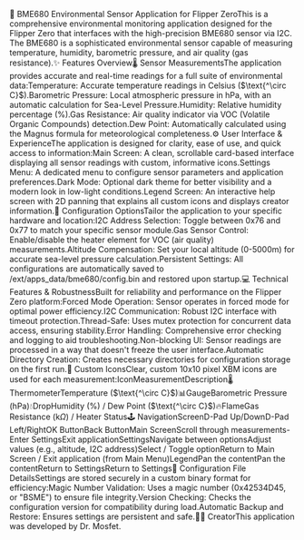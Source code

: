 💨 BME680 Environmental Sensor Application for Flipper ZeroThis is a comprehensive environmental monitoring application designed for the Flipper Zero that interfaces with the high-precision BME680 sensor via I2C. The BME680 is a sophisticated environmental sensor capable of measuring temperature, humidity, barometric pressure, and air quality (gas resistance).✨ Features Overview🌡️ Sensor MeasurementsThe application provides accurate and real-time readings for a full suite of environmental data:Temperature: Accurate temperature readings in Celsius ($\text{^\circ C}$).Barometric Pressure: Local atmospheric pressure in $\text{hPa}$, with an automatic calculation for Sea-Level Pressure.Humidity: Relative humidity percentage ($\%$).Gas Resistance: Air quality indicator via VOC (Volatile Organic Compounds) detection.Dew Point: Automatically calculated using the Magnus formula for meteorological completeness.⚙️ User Interface & ExperienceThe application is designed for clarity, ease of use, and quick access to information:Main Screen: A clean, scrollable card-based interface displaying all sensor readings with custom, informative icons.Settings Menu: A dedicated menu to configure sensor parameters and application preferences.Dark Mode: Optional dark theme for better visibility and a modern look in low-light conditions.Legend Screen: An interactive help screen with $\text{2D}$ panning that explains all custom icons and displays creator information.🔧 Configuration OptionsTailor the application to your specific hardware and location:I2C Address Selection: Toggle between $\text{0x76}$ and $\text{0x77}$ to match your specific sensor module.Gas Sensor Control: Enable/disable the heater element for VOC (air quality) measurements.Altitude Compensation: Set your local altitude ($\text{0-5000m}$) for accurate sea-level pressure calculation.Persistent Settings: All configurations are automatically saved to /ext/apps_data/bme680/config.bin and restored upon startup.💻 Technical Features & RobustnessBuilt for reliability and performance on the Flipper Zero platform:Forced Mode Operation: Sensor operates in forced mode for optimal power efficiency.I2C Communication: Robust $\text{I2C}$ interface with timeout protection.Thread-Safe: Uses mutex protection for concurrent data access, ensuring stability.Error Handling: Comprehensive error checking and logging to aid troubleshooting.Non-blocking UI: Sensor readings are processed in a way that doesn't freeze the user interface.Automatic Directory Creation: Creates necessary directories for configuration storage on the first run.🎨 Custom IconsClear, custom $\text{10x10}$ pixel XBM icons are used for each measurement:IconMeasurementDescription🌡️ThermometerTemperature ($\text{^\circ C}$)📊GaugeBarometric Pressure ($\text{hPa}$)💧DropHumidity ($\%$) / Dew Point ($\text{^\circ C}$)🔥FlameGas Resistance ($\text{k}\Omega$) / Heater Status🕹️ NavigationScreenD-Pad Up/DownD-Pad Left/RightOK ButtonBack ButtonMain ScreenScroll through measurements-Enter SettingsExit applicationSettingsNavigate between optionsAdjust values (e.g., altitude, $\text{I2C}$ address)Select / Toggle optionReturn to Main Screen / Exit application (from Main Menu)LegendPan the contentPan the contentReturn to SettingsReturn to Settings💾 Configuration File DetailsSettings are stored securely in a custom binary format for efficiency:Magic Number Validation: Uses a magic number ($\text{0x42534D45}$, or "BSME") to ensure file integrity.Version Checking: Checks the configuration version for compatibility during load.Automatic Backup and Restore: Ensures settings are persistent and safe.👨‍💻 CreatorThis application was developed by Dr. Mosfet.
